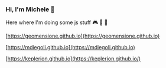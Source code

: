 ### Hi, I'm Michele 👋

Here where I'm doing some js stuff :video_game: :art: :space_invader:

[https://geomensione.github.io](https://geomensione.github.io)

[https://mdiegoli.github.io](https://mdiegoli.github.io)

[https://keplerion.github.io](https://keplerion.github.io/)

<!--
**mdiegoli/mdiegoli** is a ✨ _special_ ✨ repository because its `README.md` (this file) appears on your GitHub profile.

Here are some ideas to get you started:

- 🔭 I’m currently working on ...
- 🌱 I’m currently learning ...
- 👯 I’m looking to collaborate on ...
- 🤔 I’m looking for help with ...
- 💬 Ask me about ...
- 📫 How to reach me: ...
- 😄 Pronouns: ...
- ⚡ Fun fact: ...
-->
